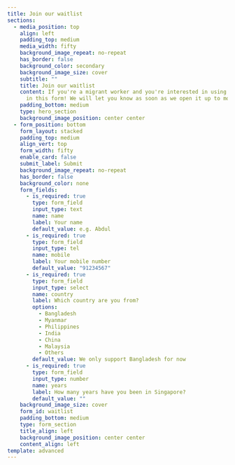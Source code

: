 ```yaml
---
title: Join our waitlist
sections:
  - media_position: top
    align: left
    padding_top: medium
    media_width: fifty
    background_image_repeat: no-repeat
    has_border: false
    background_color: secondary
    background_image_size: cover
    subtitle: ""
    title: Join our waitlist
    content: If you're a migrant worker and you're interested in using the app, fill
      in this form! We will let you know as soon as we open it up to more users.
    padding_bottom: medium
    type: hero_section
    background_image_position: center center
  - form_position: bottom
    form_layout: stacked
    padding_top: medium
    align_vert: top
    form_width: fifty
    enable_card: false
    submit_label: Submit
    background_image_repeat: no-repeat
    has_border: false
    background_color: none
    form_fields:
      - is_required: true
        type: form_field
        input_type: text
        name: name
        label: Your name
        default_value: e.g. Abdul
      - is_required: true
        type: form_field
        input_type: tel
        name: mobile
        label: Your mobile number
        default_value: "91234567"
      - is_required: true
        type: form_field
        input_type: select
        name: country
        label: Which country are you from?
        options:
          - Bangladesh
          - Myanmar
          - Philippines
          - India
          - China
          - Malaysia
          - Others
        default_value: We only support Bangladesh for now
      - is_required: true
        type: form_field
        input_type: number
        name: years
        label: How many years have you been in Singapore?
        default_value: ""
    background_image_size: cover
    form_id: waitlist
    padding_bottom: medium
    type: form_section
    title_align: left
    background_image_position: center center
    content_align: left
template: advanced
---
```

